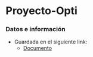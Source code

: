 # Proyecto-Opti

### Datos e información 
- Guardada en el siguiente link:
  - [Documento](https://docs.google.com/document/d/1b4AriJaskal7BICTW-rumk7lducsXSGr7e0InK1vad8/edit?tab=t.0)
